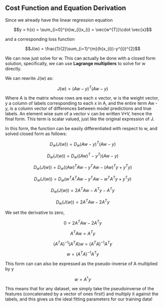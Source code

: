 ## Cost Function and Equation Derivation

Since we already have the linear regression equation

$$y = h(x) = \sum_{i=0}^{n}w_{i}x_{i} = \vec{w^{T}}\cdot \vec{x}$$

and a corresponding loss function

$$J(w) = \frac{1}{2}\sum_{i=1}^{m}(h(x_{i})-y^{i})^{2}$$

We can now just solve for w. This can actually be done with a closed form solution, specifically, we can use **Lagrange multipliers** to solve for w directly.

We can rewrite J\(w\) as:

$$J(w) = (Aw - y)^{T}(Aw - y)$$

Where A is the matrix whose rows are each x vector, w is the weight vector, y a column of labels corresponding to each x in A, and the entire term Aw - y, is a column vector of differences between model predictions and true labels. An element wise sum of a vector v can be written V\*V, hence the final form. This term is scalar valued, just like the original expression of J.

In this form, the function can be easily differentiated with respect to w, and solved closed form as follows:

$$D_{w}(J(w)) = D_{w}(Aw - y)^{T}(Aw - y)$$

$$D_{w}(J(w)) = D_{w}((Aw)^{T} - y^{T})(Aw - y)$$

$$D_{w}(J(w)) = D_{w}((Aw)^{T}Aw - y^{T}Aw - (Aw)^{T}y + y^{T}y)$$

$$D_{w}(J(w)) = D_{w}(w^{T}A^{T}Aw - y^{T}Aw - w^{T}A^{T}y + y^{T}y)$$

$$D_{w}(J(w)) = 2A^{T}Aw - A^{T}y -A^{T}y$$

$$D_{w}(J(w)) = 2A^{T}Aw - 2A^{T}y$$

We set the derivative to zero,

$$0 = 2A^{T}Aw - 2A^{T}y$$

$$A^{T}Aw = A^{T}y$$

$$(A^{T}A)^{-1}(A^{T}A)w = (A^{T}A)^{-1}A^{T}y$$

$$w= (A^{T}A)^{-1}A^{T}y$$

This form can can also be expressed as the pseudo-inverse of A multiplied by y

$$w = A^{\dagger}y$$

This means that for any dataset, we simply take the pseudoinverse of the features \(concatenated by a vector of ones first!\) and multiply it against the labels, and this gives us the ideal fitting parameters for our training data!

